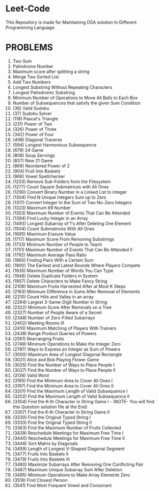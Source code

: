 # Leet-Code
This Repository is made for Maintaining DSA solution In Different Programming Language.

# PROBLEMS
1. Two Sum
2. Palindrome Number
3. Maximum score after splitting a string
4. Merge Two Sorted List
5. Add Two Numbers
6. Longest Substring Without Repeating Characters
7. Longest Palindromic Substring
8. Minimum Number of Operations to Move All Balls to Each Box
9. Number of Subsequences that satisfy the given Sum Condition
10. (36) Valid Sudoku
11. (37) Sudoku Solver
12. (118) Pascal's Triangle
13. (231) Power of Two
14. (326) Power of Three
15. (342) Power of Four
16. (498) Diagonal Traverse
17. (594) Longest Harmonious Subsequence
18. (679) 24 Game
19. (808) Soup Servings
20. (837) New 21 Game
21. (869) Reordered Power of 2
22. (904) Fruit Into Baskets
23. (966) Vowel Spellchecker
24. (1233) Remove Sub-Folders from the Filesystem
25. (1277) Count Square Submatrices with All Ones
26. (1290) Convert Binary Number in a Linked List to Integer
27. (1304) Find N Unique Integers Sum up to Zero
28. (1317) Convert Integer to the Sum of Two No-Zero Integers
29. (1323) Maximum 69 Number
30. (1353) Maximum Number of Events That Can Be Attended
31. (1394) Find Lucky Integer in an Array
32. (1493) Longest Subarray of 1's After Deleting One Element
33. (1504) Count Submatrices With All Ones
34. (1695) Maximum Erasure Value
35. (1717) Maximum Score From Removing Substrings
36. (1733) Minimum Number of People to Teach
37. (1751) Maximum Number of Events That Can Be Attended II
38. (1792) Maximum Average Pass Ratio
39. (1865) Finding Pairs With a Certain Sum
40. (1900) The Earliest and Latest Rounds Where Players Compete
41. (1935) Maximum Number of Words You Can Type
42. (1948) Delete Duplicate Folders in System
43. (1957) Delete Characters to Make Fancy String
44. (2106) Maximum Fruits Harvested After at Most K Steps
45. (2163) Minimum Difference in Sums After Removal of Elements
46. (2210) Count Hiils and Valley in an array
47. (2264) Largest 3-Same-Digit Number in String
48. (2322) Minimum Score After Removals on a Tree
49. (2327) Number of People Aware of a Secret
50. (2348) Number of Zero-Filled Subarrays
51. (2402) Meeting Rooms III
52. (2410) Maximum Matching of Players With Trainers
53. (2438) Range Product Queries of Powers
54. (2561) Rearranging Fruits
55. (2749) Minimum Operations to Make the Integer Zero
56. (2787) Ways to Express an Integer as Sum of Powers
57. (3000) Maximum Area of Longest Diagonal Rectangle
58. (3021) Alice and Bob Playing Flower Game
59. (3025) Find the Number of Ways to Place People I
60. (3027) Find the Number of Ways to Place People II
61. (3136) Valid Word
62. (3195) Find the Minimum Area to Cover All Ones I
63. (3197) Find the Minimum Area to Cover All Ones II
64. (3201) Find the Maximum Length of Valid Subsequence I
65. (3202) Find the Maximum Length of Valid Subsequence II
66. (3304) Find the K-th Character in String Game I - (NOTE- You will find this Question solution file at the End)
67. (3307) Find the K-th Character in String Game II
68. (3330) Find the Original Typed String I
69. (3333) Find the Original Typed String II
70. (3363) Find the Maximum Number of Fruits Collected
71. (3439) Reschedule Meetings for Maximum Free Time I
72. (3440) Reschedule Meetings for Maximum Free Time II
73. (3446) Sort Matrix by Diagonals
74. (3459) Length of Longest V-Shaped Diagonal Segment
75. (3477) Fruits Into Baskets II
76. (3479) Fruits Into Baskets III
77. (3480) Maximize Subarrays After Removing One Conflicting Pair
67. (3487) Maximum Unique Subarray Sum After Deletion
68. (3495) Minimum Operations to Make Array Elements Zero
69. (3516) Find Closest Person
70. (3541) Find Most Frequent Vowel and Consonant




